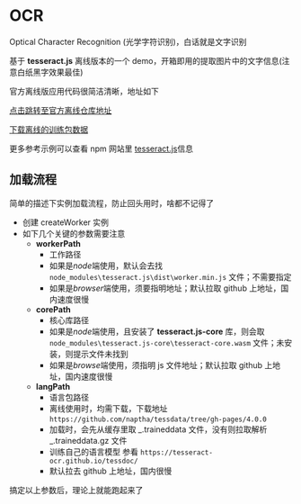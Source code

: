 # OCR

Optical Character Recognition (光学字符识别)，白话就是文字识别

基于 **tesseract.js** 离线版本的一个 demo，开箱即用的提取图片中的文字信息(注意白纸黑字效果最佳)

官方离线版应用代码很简洁清晰，地址如下

[点击跳转至官方离线仓库地址](https://github.com/jeromewu/tesseract.js-offline)

[下载离线的训练包数据](https://github.com/naptha/tessdata/tree/gh-pages/4.0.0)

更多参考示例可以查看 npm 网站里 [tesseract.js](https://www.npmjs.com/package/tesseract.js)信息

## 加载流程

简单的描述下实例加载流程，防止回头用时，啥都不记得了

- 创建 createWorker 实例
- 如下几个关键的参数需要注意
  - **workerPath**
    - 工作路径
    - 如果是*node*端使用，默认会去找 `node_modules\tesseract.js\dist\worker.min.js` 文件；不需要指定
    - 如果是*browser*端使用，须要指明地址；默认拉取 github 上地址，国内速度很慢
  - **corePath**
    - 核心库路径
    - 如果是*node*端使用，且安装了 **tesseract.js-core** 库，则会取 `node_modules\tesseract.js-core\tesseract-core.wasm` 文件；未安装，则提示文件未找到
    - 如果是*browse*端使用，须指明 js 文件地址；默认拉取 github 上地址，国内速度很慢
  - **langPath**
    - 语言包路径
    - 离线使用时，均需下载，下载地址 `https://github.com/naptha/tessdata/tree/gh-pages/4.0.0`
    - 加载时，会先从缓存里取 _.traineddata 文件，没有则拉取解析 _.traineddata.gz 文件
    - 训练自己的语言模型 参看 `https://tesseract-ocr.github.io/tessdoc/`
    - 默认拉去 github 上地址，国内很慢

搞定以上参数后，理论上就能跑起来了
